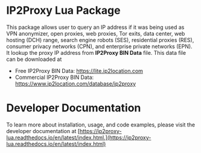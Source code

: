 # IP2Proxy Lua Package

This package allows user to query an IP address if it was being used as VPN anonymizer, open proxies, web proxies, Tor exits, data center, web hosting (DCH) range, search engine robots (SES), residential proxies (RES), consumer privacy networks (CPN), and enterprise private networks (EPN). It lookup the proxy IP address from **IP2Proxy BIN Data** file. This data file can be downloaded at

* Free IP2Proxy BIN Data: https://lite.ip2location.com
* Commercial IP2Proxy BIN Data: https://www.ip2location.com/database/ip2proxy

# Developer Documentation
To learn more about installation, usage, and code examples, please visit the developer documentation at [https://ip2proxy-lua.readthedocs.io/en/latest/index.html.](https://ip2proxy-lua.readthedocs.io/en/latest/index.html)


